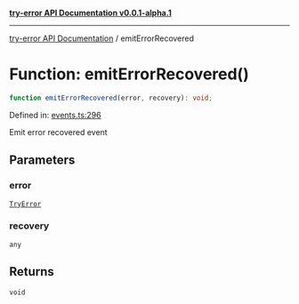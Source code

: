 [**try-error API Documentation v0.0.1-alpha.1**](../index.md)

***

[try-error API Documentation](../index.md) / emitErrorRecovered

# Function: emitErrorRecovered()

```ts
function emitErrorRecovered(error, recovery): void;
```

Defined in: [events.ts:296](https://github.com/oconnorjohnson/try-error/blob/e3ae0308069a4fba073f4543d527ad76373db795/src/events.ts#L296)

Emit error recovered event

## Parameters

### error

[`TryError`](../interfaces/TryError.md)

### recovery

`any`

## Returns

`void`
